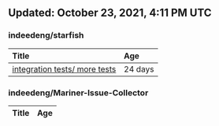 ## Updated: October 23, 2021, 4:11 PM UTC


### indeedeng/starfish
|**Title**|**Age**|
|:----|:----|
|[integration tests/ more tests](https://github.com/indeedeng/starfish/issues/117)|24&nbsp;days|


### indeedeng/Mariner-Issue-Collector
|**Title**|**Age**|
|:----|:----|